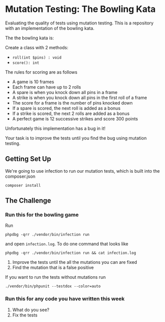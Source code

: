 # Mutation Testing: The Bowling Kata

Evaluating the quality of tests using mutation testing. This is a
repository with an implementation of the bowling kata.

The the bowling kata is:

Create a class with 2 methods:

-   `roll(int $pins) : void`
-   `score(): int `

The rules for scoring are as follows

-   A game is 10 frames
-   Each frame can have up to 2 rolls
-   A spare is when you knock down all pins in a frame
-   A strike is when you knock down all pins in the first roll of a
    frame
-   The score for a frame is the number of pins knocked down
-   If a spare is scored, the next roll is added as a bonus
-   If a strike is scored, the next 2 rolls are added as a bonus
-   A perfect game is 12 successive strikes and score 300 points

Unfortunately this implementation has a bug in it!

Your task is to improve the tests until you find the bug using mutation
testing.

## Getting Set Up

We're going to use infection to run our mutation tests, which is built
into the composer.json

``` shell
composer install
```

## The Challenge

### Run this for the bowling game

Run

``` shell
phpdbg -qrr ./vendor/bin/infection run
```

and open `infection.log`. To do one command that looks like

    phpdbg -qrr ./vendor/bin/infection run && cat infection.log

1.  Improve the tests until the all the mutations you can are fixed
2.  Find the mutation that is a false positive

If you want to run the tests without mutations run

    ./vendor/bin/phpunit --testdox --color=auto

### Run this for any code you have written this week

1.  What do you see?
2.  Fix the tests
